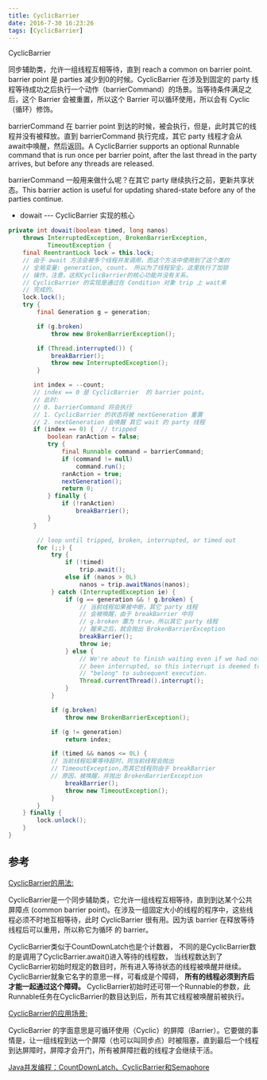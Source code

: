 ```yaml
---
title: CyclicBarrier
date: 2016-7-30 16:23:26
tags: [CyclicBarrier]
---
```


CyclicBarrier

同步辅助类，允许一组线程互相等待，直到 reach a common on barrier point. barrier point 是 parties 减少到0的时候。CyclicBarrier 在涉及到固定的 party 线程等待成功之后执行一个动作（barrierCommand）的场景。当等待条件满足之后，这个 Barrier 会被重置，所以这个 Barrier 可以循环使用，所以会有 Cyclic（循环）修饰。

barrierCommand 在  barrier point 到达的时候，被会执行，但是，此时其它的线程并没有被释放。直到 barrierCommand 执行完成，其它 party 线程才会从 await中唤醒，然后返回。A CyclicBarrier supports an optional Runnable command that is run once per barrier point, after the last thread in the party arrives, but before any threads are released. 

barrierCommand 一般用来做什么呢？在其它 party 继续执行之前，更新共享状态。This barrier action is useful for updating shared-state before any of the parties continue. 

* dowait --- CyclicBarrier 实现的核心

``` java
private int dowait(boolean timed, long nanos)
    throws InterruptedException, BrokenBarrierException,
           TimeoutException {
    final ReentrantLock lock = this.lock;
    // 由于 await 方法会被多个线程并发调用，而这个方法中使用到了这个类的
    // 全局变量: generation, count， 所以为了线程安全，这里执行了加锁
    // 操作，注意，这和CyclicBarrier的核心功能并没有关系。
    // CyclicBarrier 的实现是通过在 Condition 对象 trip 上 wait来
    // 完成的。
    lock.lock();
    try {
        final Generation g = generation;

        if (g.broken)
            throw new BrokenBarrierException();

        if (Thread.interrupted()) {
            breakBarrier();
            throw new InterruptedException();
        }

       int index = --count;
       // index == 0 是 CyclicBarrier  的 barrier point。
	   // 此时:
	   // 0. barrierCommand 将会执行
	   // 1. CyclicBarrier 的状态将被 nextGeneration 重置
	   // 2. nextGeneration 会唤醒 其它 wait 的 party 线程
       if (index == 0) {  // tripped
           boolean ranAction = false;
           try {
               final Runnable command = barrierCommand;
               if (command != null)
                   command.run();
               ranAction = true;
               nextGeneration();
               return 0;
           } finally {
               if (!ranAction)
                   breakBarrier();
           }
       }

        // loop until tripped, broken, interrupted, or timed out
        for (;;) {
            try {
                if (!timed)
                    trip.await();
                else if (nanos > 0L)
                    nanos = trip.awaitNanos(nanos);
            } catch (InterruptedException ie) {
                if (g == generation && ! g.broken) {
                	// 当前线程如果被中断，其它 party 线程
                	// 会被唤醒，由于 breakBarrier 中将 
                	// g.broken 置为 true，所以其它 party 线程
                	// 醒来之后，就会抛出 BrokenBarrierException
                    breakBarrier();
                    throw ie;
                } else {
                    // We're about to finish waiting even if we had not
                    // been interrupted, so this interrupt is deemed to
                    // "belong" to subsequent execution.
                    Thread.currentThread().interrupt();
                }
            }

            if (g.broken)
                throw new BrokenBarrierException();

            if (g != generation)
                return index;

            if (timed && nanos <= 0L) {
            // 当前线程如果等待超时，则当前线程会抛出
            // TimeoutException,而其它线程则由于 breakBarrier
            // 原因，被唤醒，并抛出 BrokenBarrierException
                breakBarrier();
                throw new TimeoutException();
            }
        }
    } finally {
        lock.unlock();
    }
}
```

## 参考

[CyclicBarrier的用法:](http://www.cnblogs.com/liuling/p/2013-8-21-01.html)

CyclicBarrier是一个同步辅助类，它允许一组线程互相等待，直到到达某个公共屏障点 (common barrier point)。在涉及一组固定大小的线程的程序中，这些线程必须不时地互相等待，此时 CyclicBarrier 很有用。因为该 barrier 在释放等待线程后可以重用，所以称它为循环 的 barrier。

CyclicBarrier类似于CountDownLatch也是个计数器， 不同的是CyclicBarrier数的是调用了CyclicBarrier.await()进入等待的线程数， 当线程数达到了CyclicBarrier初始时规定的数目时，所有进入等待状态的线程被唤醒并继续。 CyclicBarrier就象它名字的意思一样，可看成是个障碍， **所有的线程必须到齐后才能一起通过这个障碍。** CyclicBarrier初始时还可带一个Runnable的参数，此Runnable任务在CyclicBarrier的数目达到后，所有其它线程被唤醒前被执行。

[CyclicBarrier的应用场景:](http://ifeve.com/concurrency-cyclicbarrier/)

CyclicBarrier 的字面意思是可循环使用（Cyclic）的屏障（Barrier）。它要做的事情是，让一组线程到达一个屏障（也可以叫同步点）时被阻塞，直到最后一个线程到达屏障时，屏障才会开门，所有被屏障拦截的线程才会继续干活。


[Java并发编程：CountDownLatch、CyclicBarrier和Semaphore](http://www.cnblogs.com/dolphin0520/p/3920397.html)
